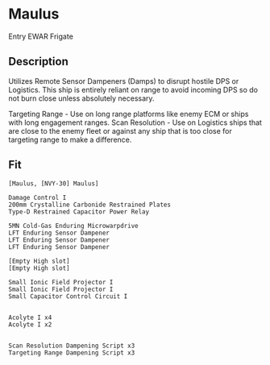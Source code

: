 # Maulus

Entry EWAR Frigate


## Description

Utilizes Remote Sensor Dampeners (Damps) to disrupt hostile DPS or Logistics. This ship is entirely reliant on range to avoid incoming DPS so do not burn close unless absolutely necessary.

Targeting Range - Use on long range platforms like enemy ECM or ships with long engagement ranges.
Scan Resolution - Use on Logistics ships that are close to the enemy fleet or against any ship that is too close for targeting range to make a difference.


## Fit

```
[Maulus, [NVY-30] Maulus]

Damage Control I
200mm Crystalline Carbonide Restrained Plates
Type-D Restrained Capacitor Power Relay

5MN Cold-Gas Enduring Microwarpdrive
LFT Enduring Sensor Dampener
LFT Enduring Sensor Dampener
LFT Enduring Sensor Dampener

[Empty High slot]
[Empty High slot]

Small Ionic Field Projector I
Small Ionic Field Projector I
Small Capacitor Control Circuit I


Acolyte I x4
Acolyte I x2


Scan Resolution Dampening Script x3
Targeting Range Dampening Script x3
```